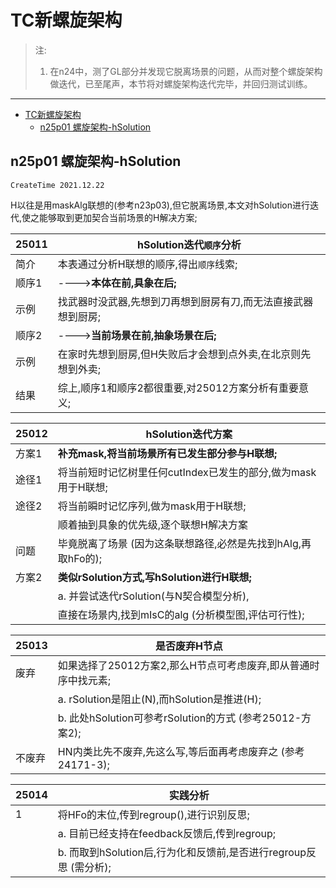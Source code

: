 # TC新螺旋架构

> 注:
> 1. 在n24中，测了GL部分并发现它脱离场景的问题，从而对整个螺旋架构做迭代，已至尾声，本节将对螺旋架构迭代完毕，并回归测试训练。

***

<!-- TOC -->

- [TC新螺旋架构](#tc新螺旋架构)
  - [n25p01 螺旋架构-hSolution](#n25p01-螺旋架构-hsolution)

<!-- /TOC -->

## n25p01 螺旋架构-hSolution
`CreateTime 2021.12.22`

H以往是用maskAlg联想的(参考n23p03),但它脱离场景,本文对hSolution进行迭代,使之能够取到更加契合当前场景的H解决方案;

| 25011 | hSolution迭代`顺序`分析 |
| --- | --- |
| 简介 | 本表通过分析H联想的顺序,得出`顺序`线索; |
| 顺序1 | ---->**本体在前,具象在后;** |
| 示例 | 找武器时没武器,先想到刀再想到厨房有刀,而无法直接武器想到厨房; |
| 顺序2 | ---->**当前场景在前,抽象场景在后;** |
| 示例 | 在家时先想到厨房,但H失败后才会想到点外卖,在北京则先想到外卖; |
| 结果 | 综上,顺序1和顺序2都很重要,对25012方案分析有重要意义; |

| 25012 | hSolution迭代方案 |
| --- | --- |
| 方案1 | **补充mask,将当前场景所有已发生部分参与H联想;** |
| 途径1 | 将当前短时记忆树里任何cutIndex已发生的部分,做为mask用于H联想; |
| 途径2 | 将当前瞬时记忆序列,做为mask用于H联想; |
|  | 顺着抽到具象的优先级,逐个联想H解决方案 |
| 问题 | 毕竟脱离了场景 (因为这条联想路径,必然是先找到hAlg,再取hFo的); |
| 方案2 | **类似rSolution方式,写hSolution进行H联想;** |
|  | a. 并尝试迭代rSolution(与N契合模型分析), |
|  | 直接在场景内,找到mIsC的alg (分析模型图,评估可行性); |

| 25013 | 是否废弃H节点 |
| --- | --- |
| 废弃 | 如果选择了25012方案2,那么H节点可考虑废弃,即从普通时序中找元素; |
|  | a. rSolution是阻止(N),而hSolution是推进(H); |
|  | b. 此处hSolution可参考rSolution的方式 (参考25012-方案2); |
| 不废弃 | HN内类比先不废弃,先这么写,等后面再考虑废弃之 (参考24171-3); |

| 25014 | 实践分析 |
| --- | --- |
| 1 | 将HFo的末位,传到regroup(),进行识别反思; |
|  | a. 目前已经支持在feedback反馈后,传到regroup; |
|  | b. 而取到hSolution后,行为化和反馈前,是否进行regroup反思 (需分析); |


<br><br><br><br><br>
